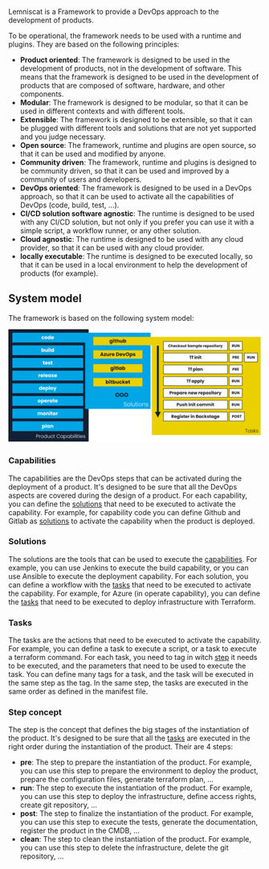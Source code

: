 Lemniscat is a Framework to provide a DevOps approach to the development of products.

To be operational, the framework needs to be used with a runtime and plugins.
They are based on the following principles:

- **Product oriented**: The framework is designed to be used in the development of products, not in the development of software. This means that the framework is designed to be used in the development of products that are composed of software, hardware, and other components.
- **Modular**: The framework is designed to be modular, so that it can be used in different contexts and with different tools.
- **Extensible**: The framework is designed to be extensible, so that it can be plugged with different tools and solutions that are not yet supported and you judge necessary.
- **Open source**: The framework, runtime and plugins are open source, so that it can be used and modified by anyone.
- **Community driven**: The framework, runtime and plugins is designed to be community driven, so that it can be used and improved by a community of users and developers.
- **DevOps oriented**: The framework is designed to be used in a DevOps approach, so that it can be used to activate all the capabilities of DevOps (code, build, test, ...).
- **CI/CD solution software agnostic**: The runtime is designed to be used with any CI/CD solution, but not only if you prefer you can use it with a simple script, a workflow runner, or any other solution.
- **Cloud agnostic**: The runtime is designed to be used with any cloud provider, so that it can be used with any cloud provider.
- **locally executable**: The runtime is designed to be executed locally, so that it can be used in a local environment to help the development of products (for example).

## System model

The framework is based on the following system model:

![system model](img/system-model.png)

### Capabilities

The capabilities are the DevOps steps that can be activated during the deployment of a product. It's designed to be sure that all the DevOps aspects are covered during the design of a product. 
For each capability, you can define the [solutions](#solutions) that need to be executed to activate the capability.
For example, for capability code you can define Github and Gitlab as [solutions](#solutions) to activate the capability when the product is deployed.

### Solutions

The solutions are the tools that can be used to execute the [capabilities](#capabilities). For example, you can use Jenkins to execute the build capability, or you can use Ansible to execute the deployment capability.
For each solution, you can define a workflow with the [tasks](#tasks) that need to be executed to activate the capability.
For example, for Azure (in operate capability), you can define the [tasks](#tasks) that need to be executed to deploy infrastructure with Terraform.

### Tasks

The tasks are the actions that need to be executed to activate the capability. For example, you can define a task to execute a script, or a task to execute a terraform command.
For each task, you need to tag in witch [step](#step-concept) it needs to be executed, and the parameters that need to be used to execute the task.
You can define many tags for a task, and the task will be executed in the same step as the tag.
In the same step, the tasks are executed in the same order as defined in the manifest file.

### Step concept

The step is the concept that defines the big stages of the instantiation of the product. It's designed to be sure that all the [tasks](#tasks) are executed in the right order during the instantiation of the product.
Their are 4 steps:

- **pre**: The step to prepare the instantiation of the product. For example, you can use this step to prepare the environment to deploy the product, prepare the configuration files, generate terraform plan, ...
- **run**: The step to execute the instantiation of the product. For example, you can use this step to deploy the infrastructure, define access rights, create git repository, ...
- **post**: The step to finalize the instantiation of the product. For example, you can use this step to execute the tests, generate the documentation, register the product in the CMDB, ...
- **clean**: The step to clean the instantiation of the product. For example, you can use this step to delete the infrastructure, delete the git repository, ...
